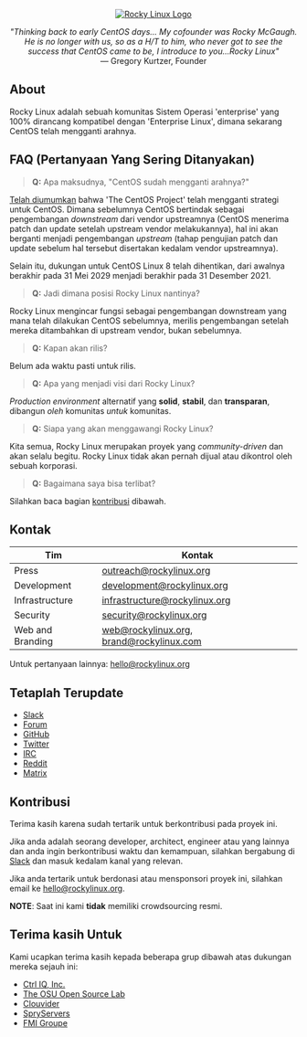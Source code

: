 <p align="center">
<a href="https://rockylinux.org/">
<img src="https://media.githubusercontent.com/media/rocky-linux/branding/main/logo-text-light%402x.png" alt="Rocky Linux Logo">
</a>
</p>

<p align="center">
<i>"Thinking back to early CentOS days... My cofounder was Rocky McGaugh. He is no longer with us, so as a H/T to him, who never got to see the success that CentOS came to be, I introduce to you...Rocky Linux"</i><br>
— Gregory Kurtzer, Founder
</p>

## About

Rocky Linux adalah sebuah komunitas Sistem Operasi 'enterprise' yang 100% dirancang kompatibel dengan 'Enterprise Linux', dimana sekarang CentOS telah mengganti arahnya.

## FAQ (Pertanyaan Yang Sering Ditanyakan)

> **Q:** Apa maksudnya, "CentOS sudah mengganti arahnya?"

[Telah diumumkan](https://blog.centos.org/2020/12/future-is-centos-stream/) bahwa 'The CentOS Project' telah mengganti strategi untuk CentOS.
Dimana sebelumnya CentOS bertindak sebagai pengembangan *downstream* dari vendor upstreamnya (CentOS menerima patch dan update setelah upstream vendor melakukannya), hal ini akan berganti menjadi pengembangan *upstream* (tahap pengujian patch dan update sebelum hal tersebut disertakan kedalam vendor upstreamnya).

Selain itu, dukungan untuk CentOS Linux 8 telah dihentikan, dari awalnya berakhir pada 31 Mei 2029 menjadi berakhir pada 31 Desember 2021.

> **Q:** Jadi dimana posisi Rocky Linux nantinya?

Rocky Linux mengincar fungsi sebagai pengembangan downstream yang mana telah dilakukan CentOS sebelumnya, merilis pengembangan setelah mereka ditambahkan di upstream vendor, bukan sebelumnya.

> **Q:** Kapan akan rilis?

Belum ada waktu pasti untuk rilis.

> **Q:** Apa yang menjadi visi dari Rocky Linux?

*Production environment* alternatif yang **solid**, **stabil**, dan **transparan**, dibangun *oleh* komunitas *untuk* komunitas.

> **Q:** Siapa yang akan menggawangi Rocky Linux?

Kita semua, Rocky Linux merupakan proyek yang *community-driven* dan akan selalu begitu. Rocky Linux tidak akan pernah dijual atau dikontrol oleh sebuah korporasi.

> **Q:** Bagaimana saya bisa terlibat?

Silahkan baca bagian [kontribusi](#contributing) dibawah.

## Kontak

| Tim                          | Kontak                                   |
|-------------------------------|-------------------------------------------|
| Press                         | outreach@rockylinux.org                   |
| Development                   | development@rockylinux.org                |
| Infrastructure                | infrastructure@rockylinux.org             |
| Security                      | security@rockylinux.org                   |
| Web and Branding              | web@rockylinux.org, brand@rockylinux.com  |


Untuk pertanyaan lainnya: hello@rockylinux.org

## Tetaplah Terupdate

* [Slack](https://join.slack.com/t/hpcng/shared_invite/zt-k29vv4ab-yj1ksbHK_ZkXYi6HGtTYfw)
* [Forum](https://forums.rockylinux.org/)
* [GitHub](https://github.com/rocky-linux/)
* [Twitter](https://twitter.com/rocky_linux)
* [IRC](https://webchat.freenode.net/?channels=rockylinux)
* [Reddit](https://www.reddit.com/r/RockyLinux)
* [Matrix](https://matrix.to/#/+rockylinux:matrix.org)

## Kontribusi

Terima kasih karena sudah tertarik untuk berkontribusi pada proyek ini.

Jika anda adalah seorang developer, architect, engineer atau yang lainnya dan anda ingin berkontribusi waktu dan kemampuan, silahkan bergabung di [Slack](https://join.slack.com/t/hpcng/shared_invite/zt-k29vv4ab-yj1ksbHK_ZkXYi6HGtTYfw) dan masuk kedalam kanal yang relevan.

Jika anda tertarik untuk berdonasi atau mensponsori proyek ini, silahkan email ke hello@rockylinux.org.

**NOTE**: Saat ini kami **tidak** memiliki crowdsourcing resmi.

## Terima kasih Untuk

Kami ucapkan terima kasih kepada beberapa grup dibawah atas dukungan mereka sejauh ini:
* [Ctrl IQ, Inc.](https://www.ctrl-cmd.com)
* [The OSU Open Source Lab](https://osuosl.org/)
* [Clouvider](https://www.clouvider.co.uk/)
* [SpryServers](https://www.spryservers.net/)
* [FMI Groupe](https://www.fmi.fr/)
